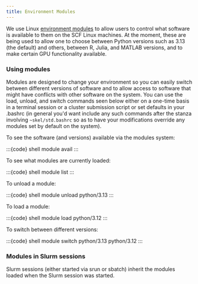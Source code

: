 ```yaml
---
title: Environment Modules
---
```

We use Linux [environment modules](http://modules.sourceforge.net) to
allow users to control what software is available to them on the SCF
Linux machines. At the moment, these are being used to allow one to
choose between Python versions such as 3.13 (the default) and others,
between R, Julia, and MATLAB versions, and to make certain GPU
functionality available.

### Using modules

Modules are designed to change your environment so you can easily switch
between different versions of software and to allow access to software
that might have conflicts with other software on the system. You can use
the load, unload, and switch commands seen below either on a one-time
basis in a terminal session or a cluster submission script or set
defaults in your .bashrc (in general you'd want include any such
commands after the stanza involving `~skel/std.bashrc` so as to have your
modifications override any modules set by default on the system).

To see the software (and versions) available via the modules system:

:::{code} shell
module avail
:::

To see what modules are currently loaded:

:::{code} shell
module list
:::

To unload a module:

:::{code} shell
module unload python/3.13
:::

To load a module:

:::{code} shell
module load python/3.12
:::

To switch between different versions:

:::{code} shell
module switch python/3.13 python/3.12
:::

### Modules in Slurm sessions

Slurm sessions (either started via srun or sbatch) inherit the modules
loaded when the Slurm session was started.
